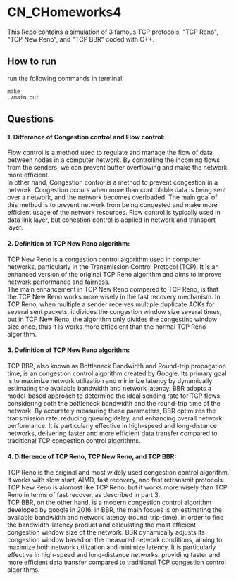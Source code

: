 # CN_CHomeworks4

This Repo contains a simulation of 3 famous TCP protocols, "TCP Reno", "TCP New Reno", and "TCP BBR" coded with C++.

## How to run
run the following commands in terminal:
```
make
./main.out
```

## Questions
#### 1. Difference of Congestion control and Flow control:
Flow control is a method used to regulate and manage the flow of data between nodes in a computer network.
By controlling the incoming flows from the senders, 
we can prevent buffer overflowing and make the network more efficient.      
In other hand, Congestion control is a method to prevent congestion in a network.
Congestion occurs when more than controlable data is being sent over a network,
and the network becomes overloaded. The main goal of this method is to prevent network
from being congested and make more efficient usage of the network resources.
Flow control is typically used in data link layer, but conestion control is applied in network and transport layer.

#### 2. Definition of TCP New Reno algorithm:
TCP New Reno is a congestion control algorithm used in computer networks, particularly in the
Transmission Control Protocol (TCP). It is an enhanced version of the original TCP Reno
algorithm and aims to improve network performance and fairness.    
The main enhancement in TCP New Reno compared to TCP Reno, is that the TCP New Reno works more
wisely in the fast recovery mechanism. In TCP Reno, when multiple a sender receives multiple
duplicate ACKs for several sent packets, it divides the congestion window size several times,
but in TCP New Reno, the algorithm only divides the congestino window size once, thus it is
works more effiecient than the normal TCP Reno algorithm.

#### 3. Definition of TCP New Reno algorithm:
TCP BBR, also known as Bottleneck Bandwidth and Round-trip propagation time, is an congestion control algorithm created by Google. Its primary goal is to maximize network utilization and minimize latency by dynamically estimating the available bandwidth and network latency. BBR adopts a model-based approach to determine the ideal sending rate for TCP flows, considering both the bottleneck bandwidth and the round-trip time of the network. By accurately measuring these parameters, BBR optimizes the transmission rate, reducing queuing delay, and enhancing overall network performance. It is particularly effective in high-speed and long-distance networks, delivering faster and more efficient data transfer compared to traditional TCP congestion control algorithms.

#### 4. Difference of TCP Reno, TCP New Reno, and TCP BBR:   
TCP Reno is the original and most widely used congestion control algorithm. It works with slow start, AIMD, fast recovery, and fast retransmit protocols.   
TCP New Reno is alomost like TCP Reno, but it works more wisely than TCP Reno in terms of fast recover, as described in part 3.     
TCP BBR, on the other hand, is a modern congestion control algorithm developed by google in 2016. in BBR, the main focues is on estimating the available bandwidth and network latency (round-trip-time), in order to find the bandwidth-latency product and calculating the most efficient congestion window size of the network. BBR dynamically adjusts its congestion window based on the measured network conditions, aiming to maximize both network utilization and minimize latency. It is particularly effective in high-speed and long-distance networks, providing faster and more efficient data transfer compared to traditional TCP congestion control algorithms.    






